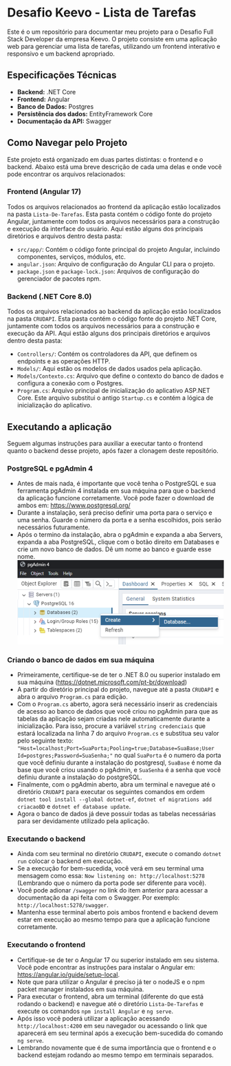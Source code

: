 # Desafio Keevo - Lista de Tarefas
Este é o um repositório para documentar meu projeto para o Desafio Full Stack Developer da empresa Keevo. O projeto consiste em uma aplicação web para gerenciar uma lista de tarefas, utilizando um frontend interativo e responsivo e um backend apropriado.
## Especificações Técnicas

- **Backend:** .NET Core
- **Frontend:** Angular
- **Banco de Dados:** Postgres
- **Persistência dos dados:** EntityFramework Core
- **Documentação da API:** Swagger
  
## Como Navegar pelo Projeto

Este projeto está organizado em duas partes distintas: o frontend e o backend. Abaixo está uma breve descrição de cada uma delas e onde você pode encontrar os arquivos relacionados:

### Frontend (Angular 17)

Todos os arquivos relacionados ao frontend da aplicação estão localizados na pasta `Lista-De-Tarefas`. Esta pasta contém o código fonte do projeto Angular, juntamente com todos os arquivos necessários para a construção e execução da interface do usuário. Aqui estão alguns dos principais diretórios e arquivos dentro desta pasta:

- `src/app/`: Contém o código fonte principal do projeto Angular, incluindo componentes, serviços, módulos, etc.
- `angular.json`: Arquivo de configuração do Angular CLI para o projeto.
- `package.json` e `package-lock.json`: Arquivos de configuração do gerenciador de pacotes npm.

### Backend (.NET Core 8.0)

Todos os arquivos relacionados ao backend da aplicação estão localizados na pasta `CRUDAPI`. Esta pasta contém o código fonte do projeto .NET Core, juntamente com todos os arquivos necessários para a construção e execução da API. Aqui estão alguns dos principais diretórios e arquivos dentro desta pasta:

- `Controllers/`: Contém os controladores da API, que definem os endpoints e as operações HTTP.
- `Models/`: Aqui estão os modelos de dados usados pela aplicação.
- `Models/Contexto.cs`: Arquivo que define o contexto do banco de dados e configura a conexão com o Postgres.
- `Program.cs`: Arquivo principal de inicialização do aplicativo ASP.NET Core. Este arquivo substitui o antigo `Startup.cs` e contém a lógica de inicialização do aplicativo.

## Executando a aplicação
Seguem algumas instruções para auxiliar a executar tanto o frontend quanto o backend desse projeto, após fazer a clonagem deste repositório.

### PostgreSQL e pgAdmin 4
- Antes de mais nada, é importante que você tenha o PostgreSQL e sua ferramenta pgAdmin 4 instalada em sua máquina para que o backend da aplicação funcione corretamente. Você pode fazer o download de ambos em: https://www.postgresql.org/
- Durante a instalação, será preciso definir uma porta para o serviço e uma senha. Guarde o número da porta e a senha escolhidos, pois serão necessários futuramente.
- Após o termino da instalação, abra o pgAdmin e expanda a aba Servers, expanda a aba PostgreSQL, clique com o botão direito em Databases e crie um novo banco de dados. Dê um nome ao banco e guarde esse nome.
  ![Exemplo de imagem](Imagens-Tutorial/Criando_BD.png) 
### Criando o banco de dados em sua máquina
- Primeiramente, certifique-se de ter o .NET 8.0 ou superior instalado em sua máquina (https://dotnet.microsoft.com/pt-br/download)
- A partir do diretório principal do projeto, navegue até a pasta `CRUDAPI` e abra o arquivo `Program.cs` para edição.
- Com o `Program.cs` aberto, agora será necessário inserir as credenciais de acesso ao banco de dados que você criou no pgAdmin para que as tabelas da aplicação sejam criadas nele automaticamente durante a inicialização. Para isso, procure a variável `string credenciais` que estará localizada na linha 7 do arquivo `Program.cs` e substitua seu valor pelo seguinte texto: `"Host=localhost;Port=SuaPorta;Pooling=true;Database=SuaBase;User Id=postgres;Password=SuaSenha;"` no qual `SuaPorta` é o numero da porta que você definiu durante a instalação do postgresql, `SuaBase` é nome da base que você criou usando o pgAdmin, e `SuaSenha` é a senha que você definiu durante a instalação do postgreSQL.
- Finalmente, com o pgAdmin aberto, abra um terminal e navegue até o diretório `CRUDAPI` para executar os seguintes comandos em ordem `dotnet tool install --global dotnet-ef`, `dotnet ef migrations add criacaoBD` e `dotnet ef database update`.
- Agora o banco de dados já deve possuir todas as tabelas necessárias para ser devidamente utilizado pela aplicação.
### Executando o backend
- Ainda com seu terminal no diretório `CRUDAPI`, execute o comando `dotnet run` colocar o backend em execução.
- Se a execução for bem-sucedida, você verá em seu terminal uma mensagem como essa: `Now listening on: http://localhost:5278` (Lembrando que o número da porta pode ser diferente para você).
- Você pode adionar `/swagger` no link do item anterior para acessar a documentação da api feita com o Swagger. Por exemplo: `http://localhost:5278/swagger`.
- Mantenha esse terminal aberto pois ambos frontend e backend devem estar em execução ao mesmo tempo para que a aplicação funcione corretamente.
### Executando o frontend
- Certifique-se de ter o Angular 17 ou superior instalado em seu sistema. Você pode encontrar as instruções para instalar o Angular em: https://angular.io/guide/setup-local.
- Note que para utilizar o Angular é preciso já ter o nodeJS e o npm packet manager instalados em sua máquina.
- Para executar o frontend, abra um terminal (diferente do que está rodando o backend) e navegue até o diretório `Lista-De-Tarefas` e execute os comandos `npm install Angular` e `ng serve`.
- Após isso você poderá utilizar a aplicação acessando `http://localhost:4200` em seu navegador ou acessando o link que aparecerá em seu terminal após a execução bem-sucedida do comando `ng serve`.
- Lembrando novamente que é de suma importância que o frontend e o backend estejam rodando ao mesmo tempo em terminais separados.
